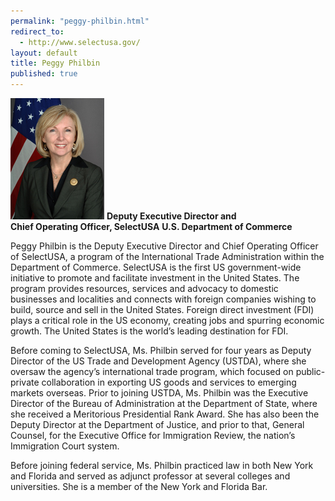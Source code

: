```yaml
---
permalink: "peggy-philbin.html"
redirect_to:
  - http://www.selectusa.gov/
layout: default
title: Peggy Philbin
published: true
---
```



<span class="imgright">![Peggy Philbin](images/PP-headshot-small.jpg)
**Deputy Executive Director and<br/>Chief Operating Officer, SelectUSA**
**U.S. Department of Commerce**</span>


Peggy Philbin is the Deputy Executive Director and Chief Operating Officer of SelectUSA, a program of the International Trade Administration within the Department of Commerce.  SelectUSA is the first US government-wide initiative to promote and facilitate investment in the United States.  The program provides resources, services and advocacy to domestic businesses and localities and connects with foreign companies wishing to build, source and sell in the United States.  Foreign direct investment (FDI) plays a critical role in the US economy, creating jobs and spurring economic growth.  The United States is the world’s leading destination for FDI.

Before coming to SelectUSA, Ms. Philbin served for four years as Deputy Director of the US Trade and Development Agency (USTDA), where she oversaw the agency’s international trade program, which focused on public-private collaboration in exporting US goods and services to emerging markets overseas.   Prior to joining USTDA, Ms. Philbin was the Executive Director of the Bureau of Administration at the Department of State, where she received a Meritorious Presidential Rank Award.  She has also been the Deputy Director at the Department of Justice, and prior to that, General Counsel, for the Executive Office for Immigration Review, the nation’s Immigration Court system.

Before joining federal service, Ms. Philbin practiced law in both New York and Florida and served as adjunct professor at several colleges and universities.  She is a member of the New York and Florida Bar. 
